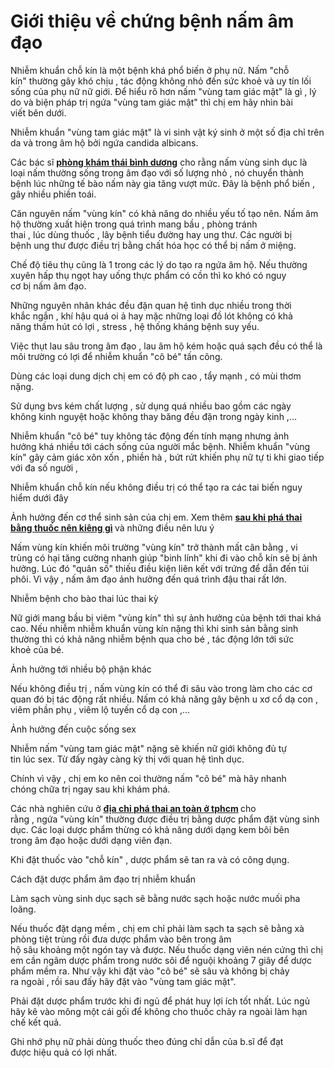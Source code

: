 # Giới thiệu về chứng bệnh nấm âm đạo
<p>Nhiễm khuẩn&nbsp;chỗ kín&nbsp;là&nbsp;một&nbsp;bệnh khá&nbsp;phổ biến&nbsp;ở&nbsp;phụ nữ.&nbsp;Nấm&nbsp;&quot;chỗ kín&quot;&nbsp;thường gây&nbsp;khó chịu&nbsp;,&nbsp;tác động&nbsp;không nhỏ&nbsp;đến&nbsp;sức khoẻ&nbsp;và&nbsp;uy tín&nbsp;lối sống&nbsp;của&nbsp;phụ nữ&nbsp;nữ giới. Để&nbsp;hiểu rõ&nbsp;hơn&nbsp;nấm&nbsp;&quot;vùng tam giác mật&quot;&nbsp;là gì ,&nbsp;lý do&nbsp;và&nbsp;biện pháp&nbsp;trị&nbsp;ngứa&nbsp;&quot;vùng tam giác mật&quot;&nbsp;thì&nbsp;chị em&nbsp;hãy&nbsp;nhìn&nbsp;bài viết&nbsp;bên dưới.</p>

<p>Nhiễm khuẩn&nbsp;&quot;vùng tam giác mật&quot;&nbsp;là vi sinh vật ký sinh ở&nbsp;một số&nbsp;địa chỉ&nbsp;trên da và trong&nbsp;âm hộ&nbsp;bởi&nbsp;ngứa&nbsp;candida albicans.</p>

<p>Các&nbsp;bác sĩ&nbsp;<strong><a href="http://phongkhamdakhoathaibinhduong.vn">phòng khám thái bình dương</a></strong>&nbsp;cho rằng&nbsp;nấm&nbsp;vùng sinh dục&nbsp;là loại&nbsp;nấm&nbsp;thường sống trong&nbsp;âm đạo&nbsp;với&nbsp;số lượng&nbsp;nhỏ , nó chuyển thành bệnh&nbsp;lúc&nbsp;những&nbsp;tế bào&nbsp;nấm&nbsp;này&nbsp;gia tăng&nbsp;vượt mức. Đây là bệnh&nbsp;phổ biến&nbsp;, gây nhiều&nbsp;phiền toái.</p>

<p>Căn nguyên&nbsp;nấm&nbsp;&quot;vùng kín&quot;&nbsp;có khả năng&nbsp;do nhiều&nbsp;yếu tố&nbsp;tạo nên.&nbsp;Nấm&nbsp;âm hộ&nbsp;thường&nbsp;xuất hiện&nbsp;trong&nbsp;quá trình&nbsp;mang bầu&nbsp;, phòng&nbsp;tránh thai&nbsp;,&nbsp;lúc&nbsp;dùng&nbsp;thuốc&nbsp;,&nbsp;lây bệnh&nbsp;tiểu đường&nbsp;hay ung thư.&nbsp;Các&nbsp;người bị bệnh&nbsp;ung thư được&nbsp;điều trị&nbsp;bằng&nbsp;chất hóa học&nbsp;có thể&nbsp;bị&nbsp;nấm&nbsp;ở miệng.</p>

<p>Chế độ&nbsp;tiêu thụ&nbsp;cũng là&nbsp;1&nbsp;trong&nbsp;các&nbsp;lý do&nbsp;tạo ra&nbsp;ngứa&nbsp;âm hộ. Nếu&nbsp;thường xuyên&nbsp;hấp thụ&nbsp;ngọt hay uống&nbsp;thực phẩm&nbsp;có cồn thì&nbsp;ko khó&nbsp;có&nbsp;nguy cơ&nbsp;bị&nbsp;nấm&nbsp;âm đạo.</p>

<p>Những&nbsp;nguyên nhân&nbsp;khác&nbsp;đều đặn&nbsp;quan hệ tình dục&nbsp;nhiều trong&nbsp;thời khắc&nbsp;ngắn ,&nbsp;khí hậu&nbsp;quá&nbsp;oi ả&nbsp;hay mặc&nbsp;những&nbsp;loại đồ lót không&nbsp;có khả năng&nbsp;thấm&nbsp;hút&nbsp;có lợi&nbsp;,&nbsp;stress&nbsp;, hệ thống&nbsp;kháng bệnh&nbsp;suy yếu.</p>

<p>Việc&nbsp;thụt&nbsp;lau&nbsp;sâu trong&nbsp;âm đạo&nbsp;,&nbsp;lau&nbsp;âm hộ&nbsp;kém hoặc quá sạch đều&nbsp;có thể&nbsp;là môi trường&nbsp;có lợi&nbsp;để&nbsp;nhiễm khuẩn&nbsp;&quot;cô bé&quot;&nbsp;tấn công.</p>

<p>Dùng&nbsp;các&nbsp;loại dung dịch&nbsp;chị em&nbsp;có độ ph cao , tẩy mạnh , có mùi thơm nặng.</p>

<p>Sử dụng&nbsp;bvs&nbsp;kém chất lượng&nbsp;,&nbsp;sử dụng&nbsp;quá nhiều&nbsp;bao gồm&nbsp;các&nbsp;ngày không&nbsp;kinh nguyệt&nbsp;hoặc không thay băng&nbsp;đều đặn&nbsp;trong ngày kinh ,&hellip;</p>

<p>Nhiễm khuẩn&nbsp;&quot;cô bé&quot;&nbsp;tuy không&nbsp;tác động&nbsp;đến&nbsp;tính mạng nhưng&nbsp;ảnh hưởng&nbsp;khá nhiều&nbsp;tới&nbsp;cách sống&nbsp;của&nbsp;người mắc bệnh.&nbsp;Nhiễm khuẩn&nbsp;&quot;vùng kín&quot;&nbsp;gây&nbsp;cảm giác&nbsp;xôn xốn&nbsp;,&nbsp;phiền hà&nbsp;, bứt rứt khiến&nbsp;phụ nữ&nbsp;tự ti&nbsp;khi&nbsp;giao tiếp với&nbsp;đa số người&nbsp;,</p>

<p>Nhiễm khuẩn&nbsp;chỗ kín&nbsp;nếu không&nbsp;điều trị&nbsp;có thể&nbsp;tạo ra&nbsp;các&nbsp;tai biến&nbsp;nguy hiểm&nbsp;dưới đây</p>

<p>Ảnh hưởng&nbsp;đến&nbsp;cơ thể&nbsp;sinh sản&nbsp;của&nbsp;chị em.&nbsp;Xem thêm&nbsp;<strong><a href="http://phongkhamphathaihcm.com/pha-thai-bang-thuoc-co-phai-kieng-gi-khong-236.html">sau khi phá thai bằng thuốc nên kiêng gì</a>&nbsp;</strong>và&nbsp;những&nbsp;điều&nbsp;nên&nbsp;lưu ý</p>

<p>Nấm&nbsp;vùng kín&nbsp;khiến môi trường&nbsp;&quot;vùng kín&quot;&nbsp;trở thành&nbsp;mất&nbsp;cân bằng&nbsp;,&nbsp;vi trùng&nbsp;có hại&nbsp;tăng cường&nbsp;nhanh&nbsp;giúp&nbsp;&quot;binh lính&quot;&nbsp;khi&nbsp;đi vào&nbsp;chỗ kín&nbsp;sẽ bị&nbsp;ảnh hưởng.&nbsp;Lúc&nbsp;đó&nbsp;&quot;quân số&quot;&nbsp;thiếu&nbsp;điều&nbsp;kiện&nbsp;liên kết&nbsp;với trứng để&nbsp;dẫn đến&nbsp;túi phôi.&nbsp;Vì vậy&nbsp;,&nbsp;nấm&nbsp;âm đạo&nbsp;ảnh hưởng&nbsp;đến&nbsp;quá trình&nbsp;đậu thai&nbsp;rất lớn.</p>

<p>Nhiễm bệnh&nbsp;cho&nbsp;bào thai&nbsp;lúc&nbsp;thai kỳ</p>

<p>Nữ giới&nbsp;mang bầu&nbsp;bị viêm&nbsp;&quot;vùng kín&quot;&nbsp;thì sự&nbsp;ảnh hưởng&nbsp;của bệnh&nbsp;tới&nbsp;thai khá cao. Nếu nhiễm&nbsp;nhiễm khuẩn&nbsp;vùng kín&nbsp;nặng thì&nbsp;khi&nbsp;sinh sản&nbsp;bằng&nbsp;sinh thường&nbsp;thì&nbsp;có khả năng&nbsp;nhiễm bệnh&nbsp;qua cho&nbsp;bé&nbsp;,&nbsp;tác động&nbsp;lớn&nbsp;tới&nbsp;sức khoẻ&nbsp;của&nbsp;bé.</p>

<p>Ảnh hưởng&nbsp;tới&nbsp;nhiều&nbsp;bộ phận&nbsp;khác</p>

<p>Nếu không&nbsp;điều trị&nbsp;,&nbsp;nấm&nbsp;vùng kín&nbsp;có thể&nbsp;đi sâu vào trong&nbsp;làm cho&nbsp;các&nbsp;cơ quan&nbsp;đó bị&nbsp;tác động&nbsp;rất nhiều.&nbsp;Nấm&nbsp;có khả năng&nbsp;gây bệnh u xơ cổ&nbsp;dạ con&nbsp;, viêm phần phụ , viêm lộ tuyến cổ&nbsp;dạ con&nbsp;,&hellip;</p>

<p>Ảnh hưởng&nbsp;đến&nbsp;cuộc sống&nbsp;sex</p>

<p>Nhiễm&nbsp;nấm&nbsp;&quot;vùng tam giác mật&quot;&nbsp;nặng sẽ khiến&nbsp;nữ giới&nbsp;không đủ&nbsp;tự tin&nbsp;lúc&nbsp;sex.&nbsp;Từ đấy&nbsp;ngày càng&nbsp;kỳ thị&nbsp;với&nbsp;quan hệ tình dục.</p>

<p>Chính&nbsp;vì vậy&nbsp;,&nbsp;chị em&nbsp;ko nên&nbsp;coi thường&nbsp;nấm&nbsp;&quot;cô bé&quot;&nbsp;mà hãy&nbsp;nhanh chóng&nbsp;chữa trị&nbsp;ngay sau&nbsp;khi&nbsp;khám phá.</p>

<p>Các&nbsp;nhà nghiên cứu&nbsp;ở&nbsp;<strong><a href="http://phongkhamphathaihcm.com">địa chỉ phá thai an toàn ở tphcm</a>&nbsp;</strong>cho rằng&nbsp;,&nbsp;ngứa&nbsp;&quot;vùng kín&quot;&nbsp;thường được&nbsp;điều trị&nbsp;bằng&nbsp;dược phẩm&nbsp;đặt&nbsp;vùng sinh dục.&nbsp;Các&nbsp;loại&nbsp;dược phẩm&nbsp;thừng&nbsp;có khả năng&nbsp;dưới dạng kem bôi bên trong&nbsp;âm đạo&nbsp;hoặc dưới dạng viên đạn.</p>

<p>Khi&nbsp;đặt&nbsp;thuốc&nbsp;vào&nbsp;&quot;chỗ kín&quot;&nbsp;,&nbsp;dược phẩm&nbsp;sẽ tan ra và có&nbsp;công dụng.</p>

<p>Cách&nbsp;đặt&nbsp;dược phẩm&nbsp;âm đạo&nbsp;trị&nbsp;nhiễm khuẩn</p>

<p>Làm sạch&nbsp;vùng sinh dục&nbsp;sạch sẽ bằng nước sạch hoặc nước muối pha loãng.</p>

<p>Nếu&nbsp;thuốc&nbsp;đặt dạng mềm ,&nbsp;chị em&nbsp;chỉ&nbsp;phải&nbsp;làm sạch&nbsp;ta sạch sẽ bằng xà phòng&nbsp;tiệt trùng&nbsp;rồi đưa&nbsp;dược phẩm&nbsp;vào bên trong&nbsp;âm hộ&nbsp;sâu&nbsp;khoảng&nbsp;một&nbsp;ngón tay và được. Nếu&nbsp;thuốc&nbsp;dạng viên nén cứng thì&nbsp;chị em&nbsp;cần&nbsp;ngâm&nbsp;dược phẩm&nbsp;trong&nbsp;nước sôi&nbsp;để nguội&nbsp;khoảng&nbsp;7&nbsp;giây để&nbsp;dược phẩm&nbsp;mềm ra. Như vậy&nbsp;khi&nbsp;đặt vào&nbsp;&quot;cô bé&quot;&nbsp;sẽ sâu và không bị&nbsp;chảy ra&nbsp;ngoài , rồi&nbsp;sau đấy&nbsp;hãy đặt vào&nbsp;&quot;vùng tam giác mật&quot;.</p>

<p>Phải&nbsp;đặt&nbsp;dược phẩm&nbsp;trước&nbsp;khi&nbsp;đi ngủ để phát huy&nbsp;lợi ích&nbsp;tốt nhất.&nbsp;Lúc&nbsp;ngủ hãy kê vào mông&nbsp;một&nbsp;cái gối để không cho&nbsp;thuốc&nbsp;chảy ra&nbsp;ngoài&nbsp;làm hạn chế&nbsp;kết quả.</p>

<p>Ghi nhớ&nbsp;phụ nữ&nbsp;phải&nbsp;dùng&nbsp;thuốc&nbsp;theo đúng&nbsp;chỉ dẫn&nbsp;của&nbsp;b.sĩ&nbsp;để đạt được&nbsp;hiệu quả&nbsp;có lợi nhất.</p>

<p>&nbsp;</p>

